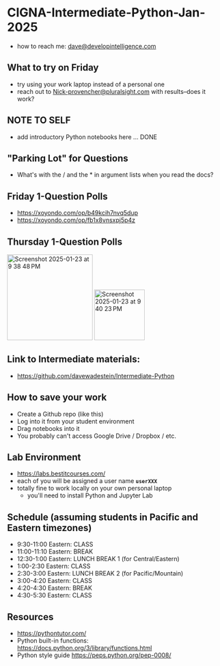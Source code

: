 # CIGNA-Intermediate-Python-Jan-2025
* how to reach me: dave@developintelligence.com

## What to try on Friday
* try using your work laptop instead of a personal one
* reach out to Nick-provencher@pluralsight.com with results–does it work?

## NOTE TO SELF
* add introductory Python notebooks here ... DONE
  
## "Parking Lot" for Questions
* What's with the / and the * in argument lists when you read the docs?

## Friday 1-Question Polls
* https://xoyondo.com/op/b49kcih7nvq5dup
* https://xoyondo.com/op/fb1x8vnsxpj5p4z

## Thursday 1-Question Polls
<img width="200" alt="Screenshot 2025-01-23 at 9 38 48 PM" src="https://github.com/user-attachments/assets/8fd2c32a-9bc7-488d-8ab2-c1598a96fea0" />
<img width="118" alt="Screenshot 2025-01-23 at 9 40 23 PM" src="https://github.com/user-attachments/assets/a30415c6-407c-49b8-a7bd-cd50de961249" />


## Link to Intermediate materials:
* https://github.com/davewadestein/Intermediate-Python
  
## How to save your work
* Create a Github repo (like this)
* Log into it from your student environment
* Drag notebooks into it
* You probably can't access Google Drive / Dropbox / etc.

## Lab Environment
* https://labs.bestitcourses.com/
* each of you will be assigned a user name __`userXXX`__
* totally fine to work locally on your own personal laptop
  * you'll need to install Python and Jupyter Lab
  
## Schedule (assuming students in Pacific and Eastern timezones)
*  9:30-11:00 Eastern: CLASS
* 11:00-11:10 Eastern: BREAK
*  12:30-1:00 Eastern: LUNCH BREAK 1 (for Central/Eastern)
*   1:00-2:30 Eastern: CLASS
*   2:30-3:00 Eastern: LUNCH BREAK 2 (for Pacific/Mountain)
*   3:00-4:20 Eastern: CLASS
*   4:20-4:30 Eastern: BREAK
*   4:30-5:30 Eastern: CLASS

## Resources
* https://pythontutor.com/
* Python built-in functions: https://docs.python.org/3/library/functions.html
* Python style guide https://peps.python.org/pep-0008/

